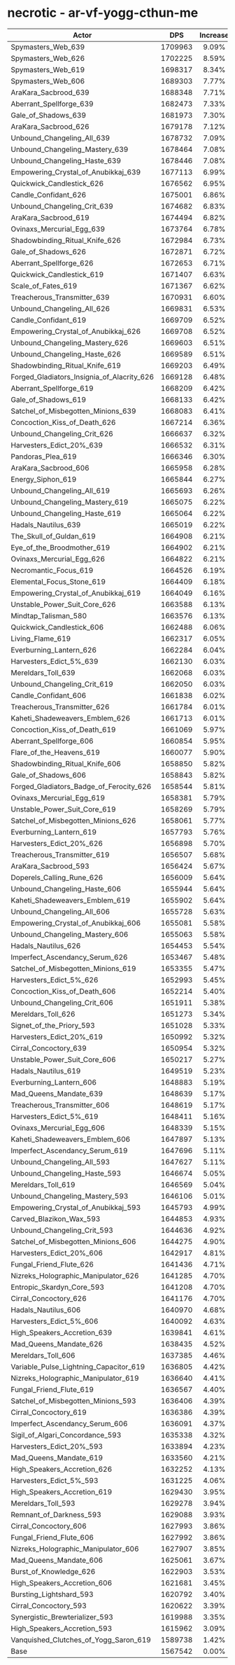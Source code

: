 # necrotic - ar-vf-yogg-cthun-me
| Actor | DPS | Increase |
|---|:---:|:---:|
|Spymasters_Web_639|1709963|9.09%|
|Spymasters_Web_626|1702225|8.59%|
|Spymasters_Web_619|1698317|8.34%|
|Spymasters_Web_606|1689303|7.77%|
|AraKara_Sacbrood_639|1688348|7.71%|
|Aberrant_Spellforge_639|1682473|7.33%|
|Gale_of_Shadows_639|1681973|7.30%|
|AraKara_Sacbrood_626|1679178|7.12%|
|Unbound_Changeling_All_639|1678732|7.09%|
|Unbound_Changeling_Mastery_639|1678464|7.08%|
|Unbound_Changeling_Haste_639|1678446|7.08%|
|Empowering_Crystal_of_Anubikkaj_639|1677113|6.99%|
|Quickwick_Candlestick_626|1676562|6.95%|
|Candle_Confidant_626|1675001|6.86%|
|Unbound_Changeling_Crit_639|1674682|6.83%|
|AraKara_Sacbrood_619|1674494|6.82%|
|Ovinaxs_Mercurial_Egg_639|1673764|6.78%|
|Shadowbinding_Ritual_Knife_626|1672984|6.73%|
|Gale_of_Shadows_626|1672871|6.72%|
|Aberrant_Spellforge_626|1672653|6.71%|
|Quickwick_Candlestick_619|1671407|6.63%|
|Scale_of_Fates_619|1671367|6.62%|
|Treacherous_Transmitter_639|1670931|6.60%|
|Unbound_Changeling_All_626|1669831|6.53%|
|Candle_Confidant_619|1669709|6.52%|
|Empowering_Crystal_of_Anubikkaj_626|1669708|6.52%|
|Unbound_Changeling_Mastery_626|1669603|6.51%|
|Unbound_Changeling_Haste_626|1669589|6.51%|
|Shadowbinding_Ritual_Knife_619|1669203|6.49%|
|Forged_Gladiators_Insignia_of_Alacrity_626|1669128|6.48%|
|Aberrant_Spellforge_619|1668209|6.42%|
|Gale_of_Shadows_619|1668133|6.42%|
|Satchel_of_Misbegotten_Minions_639|1668083|6.41%|
|Concoction_Kiss_of_Death_626|1667214|6.36%|
|Unbound_Changeling_Crit_626|1666637|6.32%|
|Harvesters_Edict_20%_639|1666532|6.31%|
|Pandoras_Plea_619|1666346|6.30%|
|AraKara_Sacbrood_606|1665958|6.28%|
|Energy_Siphon_619|1665844|6.27%|
|Unbound_Changeling_All_619|1665693|6.26%|
|Unbound_Changeling_Mastery_619|1665075|6.22%|
|Unbound_Changeling_Haste_619|1665064|6.22%|
|Hadals_Nautilus_639|1665019|6.22%|
|The_Skull_of_Guldan_619|1664908|6.21%|
|Eye_of_the_Broodmother_619|1664902|6.21%|
|Ovinaxs_Mercurial_Egg_626|1664822|6.21%|
|Necromantic_Focus_619|1664526|6.19%|
|Elemental_Focus_Stone_619|1664409|6.18%|
|Empowering_Crystal_of_Anubikkaj_619|1664049|6.16%|
|Unstable_Power_Suit_Core_626|1663588|6.13%|
|Mindtap_Talisman_580|1663576|6.13%|
|Quickwick_Candlestick_606|1662488|6.06%|
|Living_Flame_619|1662317|6.05%|
|Everburning_Lantern_626|1662284|6.04%|
|Harvesters_Edict_5%_639|1662130|6.03%|
|Mereldars_Toll_639|1662068|6.03%|
|Unbound_Changeling_Crit_619|1662050|6.03%|
|Candle_Confidant_606|1661838|6.02%|
|Treacherous_Transmitter_626|1661784|6.01%|
|Kaheti_Shadeweavers_Emblem_626|1661713|6.01%|
|Concoction_Kiss_of_Death_619|1661069|5.97%|
|Aberrant_Spellforge_606|1660854|5.95%|
|Flare_of_the_Heavens_619|1660077|5.90%|
|Shadowbinding_Ritual_Knife_606|1658850|5.82%|
|Gale_of_Shadows_606|1658843|5.82%|
|Forged_Gladiators_Badge_of_Ferocity_626|1658544|5.81%|
|Ovinaxs_Mercurial_Egg_619|1658381|5.79%|
|Unstable_Power_Suit_Core_619|1658269|5.79%|
|Satchel_of_Misbegotten_Minions_626|1658061|5.77%|
|Everburning_Lantern_619|1657793|5.76%|
|Harvesters_Edict_20%_626|1656898|5.70%|
|Treacherous_Transmitter_619|1656507|5.68%|
|AraKara_Sacbrood_593|1656424|5.67%|
|Doperels_Calling_Rune_626|1656009|5.64%|
|Unbound_Changeling_Haste_606|1655944|5.64%|
|Kaheti_Shadeweavers_Emblem_619|1655902|5.64%|
|Unbound_Changeling_All_606|1655728|5.63%|
|Empowering_Crystal_of_Anubikkaj_606|1655081|5.58%|
|Unbound_Changeling_Mastery_606|1655063|5.58%|
|Hadals_Nautilus_626|1654453|5.54%|
|Imperfect_Ascendancy_Serum_626|1653467|5.48%|
|Satchel_of_Misbegotten_Minions_619|1653355|5.47%|
|Harvesters_Edict_5%_626|1652993|5.45%|
|Concoction_Kiss_of_Death_606|1652214|5.40%|
|Unbound_Changeling_Crit_606|1651911|5.38%|
|Mereldars_Toll_626|1651273|5.34%|
|Signet_of_the_Priory_593|1651028|5.33%|
|Harvesters_Edict_20%_619|1650992|5.32%|
|Cirral_Concoctory_639|1650954|5.32%|
|Unstable_Power_Suit_Core_606|1650217|5.27%|
|Hadals_Nautilus_619|1649519|5.23%|
|Everburning_Lantern_606|1648883|5.19%|
|Mad_Queens_Mandate_639|1648639|5.17%|
|Treacherous_Transmitter_606|1648619|5.17%|
|Harvesters_Edict_5%_619|1648411|5.16%|
|Ovinaxs_Mercurial_Egg_606|1648339|5.15%|
|Kaheti_Shadeweavers_Emblem_606|1647897|5.13%|
|Imperfect_Ascendancy_Serum_619|1647696|5.11%|
|Unbound_Changeling_All_593|1647627|5.11%|
|Unbound_Changeling_Haste_593|1646674|5.05%|
|Mereldars_Toll_619|1646569|5.04%|
|Unbound_Changeling_Mastery_593|1646106|5.01%|
|Empowering_Crystal_of_Anubikkaj_593|1645793|4.99%|
|Carved_Blazikon_Wax_593|1644853|4.93%|
|Unbound_Changeling_Crit_593|1644636|4.92%|
|Satchel_of_Misbegotten_Minions_606|1644275|4.90%|
|Harvesters_Edict_20%_606|1642917|4.81%|
|Fungal_Friend_Flute_626|1641436|4.71%|
|Nizreks_Holographic_Manipulator_626|1641285|4.70%|
|Entropic_Skardyn_Core_593|1641208|4.70%|
|Cirral_Concoctory_626|1641176|4.70%|
|Hadals_Nautilus_606|1640970|4.68%|
|Harvesters_Edict_5%_606|1640092|4.63%|
|High_Speakers_Accretion_639|1639841|4.61%|
|Mad_Queens_Mandate_626|1638435|4.52%|
|Mereldars_Toll_606|1637385|4.46%|
|Variable_Pulse_Lightning_Capacitor_619|1636805|4.42%|
|Nizreks_Holographic_Manipulator_619|1636640|4.41%|
|Fungal_Friend_Flute_619|1636567|4.40%|
|Satchel_of_Misbegotten_Minions_593|1636406|4.39%|
|Cirral_Concoctory_619|1636386|4.39%|
|Imperfect_Ascendancy_Serum_606|1636091|4.37%|
|Sigil_of_Algari_Concordance_593|1635338|4.32%|
|Harvesters_Edict_20%_593|1633894|4.23%|
|Mad_Queens_Mandate_619|1633560|4.21%|
|High_Speakers_Accretion_626|1632252|4.13%|
|Harvesters_Edict_5%_593|1631225|4.06%|
|High_Speakers_Accretion_619|1629430|3.95%|
|Mereldars_Toll_593|1629278|3.94%|
|Remnant_of_Darkness_593|1629088|3.93%|
|Cirral_Concoctory_606|1627993|3.86%|
|Fungal_Friend_Flute_606|1627992|3.86%|
|Nizreks_Holographic_Manipulator_606|1627907|3.85%|
|Mad_Queens_Mandate_606|1625061|3.67%|
|Burst_of_Knowledge_626|1622903|3.53%|
|High_Speakers_Accretion_606|1621681|3.45%|
|Bursting_Lightshard_593|1620792|3.40%|
|Cirral_Concoctory_593|1620622|3.39%|
|Synergistic_Brewterializer_593|1619988|3.35%|
|High_Speakers_Accretion_593|1615962|3.09%|
|Vanquished_Clutches_of_Yogg_Saron_619|1589738|1.42%|
|Base|1567542|0.00%|
